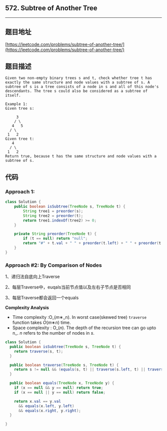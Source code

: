 ## 572. Subtree of Another Tree

----
## 题目地址

[https://leetcode.com/problems/subtree-of-another-tree/](https://leetcode.com/problems/subtree-of-another-tree/)

## 题目描述

```text
Given two non-empty binary trees s and t, check whether tree t has exactly the same structure and node values with a subtree of s. A subtree of s is a tree consists of a node in s and all of this node's descendants. The tree s could also be considered as a subtree of itself.

Example 1:
Given tree s:

     3
    / \
   4   5
  / \
 1   2
Given tree t:
   4 
  / \
 1   2
Return true, because t has the same structure and node values with a subtree of s.
```

## 代码

### Approach 1:

```java
class Solution {
    public boolean isSubtree(TreeNode s, TreeNode t) {
        String tree1 = preorder(s);
        String tree2 = preorder(t);
        return tree1.indexOf(tree2) >= 0;
    }

    private String preorder(TreeNode t) {
        if (t == null) return "null";
        return "#" + t.val + " " + preorder(t.left) + " " + preorder(t.right);
    }
}
```

### Approach \#2: By Comparison of Nodes

1、递归法自底向上Traverse

2、每层Traverse中，euqals当前节点值以及左右子节点是否相同

3、每层Traverse都会返回一个equals

**Complexity Analysis**

* Time complexity :O_\(_m_∗_n\). In worst case\(skewed tree\) `traverse` function takes _O_\(_m_∗_n_\) time.
* Space complexity : O_\(_n_\). The depth of the recursion tree can go upto n_. _n_ refers to the number of nodes in _s_.

```java
class Solution {
  public boolean isSubtree(TreeNode s, TreeNode t) {
    return traverse(s, t);
  }

  public boolean traverse(TreeNode s, TreeNode t) {
    return s != null && (equals(s, t) || traverse(s.left, t) || traverse(s.right, t));
  }

  public boolean equals(TreeNode x, TreeNode y) {
    if (x == null && y == null) return true;
    if (x == null || y == null) return false;

    return x.val == y.val 
      && equals(x.left, y.left) 
      && equals(x.right, y.right);
  }

}
```

